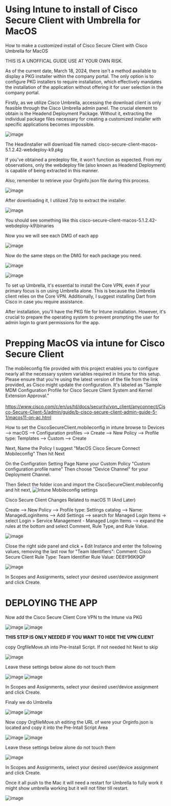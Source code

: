 # Using Intune to install of Cisco Secure Client with Umbrella for MacOS
How to make a customized install of Cisco Secure Client with Cisco Umbrella for MacOS


THIS IS A UNOFFICAL GUIDE USE AT YOUR OWN RISK.

As of the current date, March 18, 2024, there isn't a method available to display a PKG installer within the company portal. The only option is to configure PKG installers to require installation, which effectively mandates the installation of the application without offering it for user selection in the company portal.


Firstly, as we utilize Cisco Umbrella, accessing the download client is only feasible through the Cisco Umbrella admin panel. The crucial element to obtain is the Headend Deployment Package. Without it, extracting the individual package files necessary for creating a customized installer with specific applications becomes impossible.

![image](https://github.com/darossi87/intune/assets/45303117/9f8464a4-f2e6-493a-b660-a68879a28833)

The Headinstaller will download file named: cisco-secure-client-macos-5.1.2.42-webdeploy-k9.pkg

If you've obtained a predeploy file, it won't function as expected. From my observations, only the webdeploy file (also known as Headend Deployment) is capable of being extracted in this manner.

Also, remember to retrieve your Orginfo.json file during this process.

![image](https://github.com/darossi87/intune/assets/45303117/37a2a85a-4100-41c2-9f60-799386013ca5)


After downloading it, I utilized 7zip to extract the installer.

![image](https://github.com/darossi87/intune/assets/45303117/cc4f74a0-3710-49c4-ae3c-7ff3adeeb233)

You should see something like this
cisco-secure-client-macos-5.1.2.42-webdeploy-k9\binaries

Now you we will see each DMG of each app

![image](https://github.com/darossi87/intune/assets/45303117/c72ab80c-c19c-4549-b1fd-449d154e2b35)

Now do the same steps on the DMG for each package you need.

![image](https://github.com/darossi87/intune/assets/45303117/d54256be-74e9-4ca6-a7c8-6867bc1ab5b0)

![image](https://github.com/darossi87/intune/assets/45303117/1b597379-abd1-49e6-8881-dcdaa87f5b48)


To set up Umbrella, it's essential to install the Core VPN, even if your primary focus is on using Umbrella alone. This is because the Umbrella client relies on the Core VPN. Additionally, I suggest installing Dart from Cisco in case you require assistance.

After installation, you'll have the PKG file for Intune installation. However, it's crucial to prepare the operating system to prevent prompting the user for admin login to grant permissions for the app.

# Prepping MacOS via intune for Cisco Secure Client

The mobileconfig file provided with this project enables you to configure nearly all the necessary system variables required in Intune for this setup. Please ensure that you're using the latest version of the file from the link provided, as Cisco might update the configuration. It's labeled as "Sample MDM Configuration Profile for Cisco Secure Client System and Kernel Extension Approval."
<br>
<br>
https://www.cisco.com/c/en/us/td/docs/security/vpn_client/anyconnect/Cisco-Secure-Client-5/admin/guide/b-cisco-secure-client-admin-guide-5-1/macos11-on-ac.html

How to set the CiscoSecureClient.mobileconfig in intune
browse to Devices --> macOS --> Configuration profiles --> Create --> New Policy --> Profile type: Templates --> Custom --> Create

Next, Name the Policy I suggest "MacOS Cisco Secure Connect Mobileconfig" Then hit Next

On the Configration Setting Page Name your Custom Policy "Custom configuration profile name" Then choose "Device Channel" for your Deployment Channel.

Then Select the folder icon and import the CiscoSecureClient.mobileconfig and hit next, 
![Intune Mobileconfig settings](https://github.com/darossi87/intune/assets/45303117/26148586-aed9-4a39-ba3f-f3385e41c48a)



Cisco Secure Client Changes Related to macOS 11 (And Later)

Create --> New Policy --> Profile type: Settings catalog -->
Name: ManagedLoginItems --> Add Settings --> search for Managed Login Items -> select Login > Service Management - Managed Login Items --> expand the rules at the bottom and select Comment, Rule Type, and Rule Value. 

![image](https://github.com/darossi87/intune/assets/45303117/6c0c9d03-e108-4451-bbc9-f58307eab2c9)

Close the right side panel and click + Edit Instance and enter the following values, removing the last row for "Team Identifiers":
Comment: Cisco Secure Client
Rule Type: Team Identifier
Rule Value: DE8Y96K9QP

![image](https://github.com/darossi87/intune/assets/45303117/5f45b827-9240-47f1-ae87-67be7b2d78c6)


In Scopes and Assignments, select your desired user/device assignment and click Create. 


# DEPLOYING THE APP

Now add the Cisco Secure Client Core VPN to the Intune via PKG

![image](https://github.com/darossi87/intune/assets/45303117/016a52bf-a3ab-451c-8e72-95bb81ba6383)
![image](https://github.com/darossi87/intune/assets/45303117/e4d3fd5e-7e48-42e7-b955-9628afec36b1)

**THIS STEP IS ONLY NEEDED IF YOU WANT TO HIDE THE VPN CLIENT**

copy OrgfileMove.sh into Pre-Install Script. If not needed hit Next to skip

![image](https://github.com/darossi87/intune/assets/45303117/37165e59-4157-4908-aec0-fe184e756fbb)


Leave these settings below alone do not touch them

![image](https://github.com/darossi87/intune/assets/45303117/8b53b2a2-481e-4b4b-81ef-cf8b50d3c7fb)
![image](https://github.com/darossi87/intune/assets/45303117/4703c1b3-1d18-4f1c-8421-4533d9591976)

In Scopes and Assignments, select your desired user/device assignment and click Create. 

Finaly we do Umbrella

![image](https://github.com/darossi87/intune/assets/45303117/016a52bf-a3ab-451c-8e72-95bb81ba6383)
![image](https://github.com/darossi87/intune/assets/45303117/42404266-23a3-41fa-8bb7-fbe2d568f6f9)

Now copy OrgfileMove.sh editing the URL of were your Orginfo.json is located and copy it into the Pre-Intall Script Area

![image](https://github.com/darossi87/intune/assets/45303117/b54474ff-ed55-4f48-948b-192cabcfd7ec)
![image](https://github.com/darossi87/intune/assets/45303117/8b53b2a2-481e-4b4b-81ef-cf8b50d3c7fb)

Leave these settings below alone do not touch them

![image](https://github.com/darossi87/intune/assets/45303117/78439863-4dc1-4d6c-b446-e1510066bf0f)

In Scopes and Assignments, select your desired user/device assignment and click Create. 

Once it all push to the Mac it will need a restart for Umbrella to fully work it might show umbrella working but it will not filter till restart.

![image](https://github.com/darossi87/intune/assets/45303117/f8feb199-8a2a-4426-8026-f68df16cc958)
